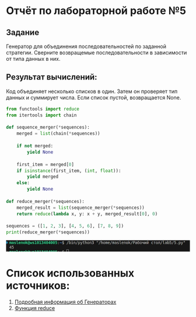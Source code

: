 # Отчёт по лабораторной работе №5

## Задание
Генератор для объединения последовательностей по заданной стратегии. Сверните возвращемые последовательности в зависимости от типа данных в них.
## Результат вычислений: 
Код объединяет несколько списков в один. Затем он проверяет тип данных и суммирует числа. Если список пустой, возвращается None.
```python
from functools import reduce
from itertools import chain

def sequence_merger(*sequences):
    merged = list(chain(*sequences))
    
    if not merged:
        yield None
    
    first_item = merged[0]
    if isinstance(first_item, (int, float)):
        yield merged
    else:
        yield None

def reduce_merger(*sequences):
    merged_result = list(sequence_merger(*sequences)) 
    return reduce(lambda x, y: x + y, merged_result[0], 0)

sequences = ([1, 2, 3], [4, 5, 6], [7, 8, 9])
print(reduce_merger(*sequences)) 
```

![](https://github.com/manabreako/python/blob/main/lab5/scr/5f75acde-9c29-4797-b361-1358eb199127.jpeg)

# Список использованных источников: 
1) [Подробная информация об Генераторах](https://clck.ru/MfEMS)
2) [Функция reduce](https://docs.python.org/3/search.html?q=round)

